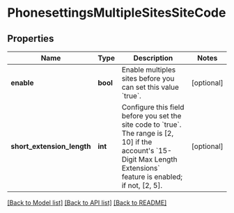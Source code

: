 # PhonesettingsMultipleSitesSiteCode

## Properties
Name | Type | Description | Notes
------------ | ------------- | ------------- | -------------
**enable** | **bool** | Enable multiples sites before you can set this value &#x60;true&#x60;. | [optional] 
**short_extension_length** | **int** | Configure this field before you set the site code to &#x60;true&#x60;. The range is [2, 10] if the account&#x27;s &#x60;15-Digit Max Length Extensions&#x60; feature is enabled; if not, [2, 5]. | [optional] 

[[Back to Model list]](../README.md#documentation-for-models) [[Back to API list]](../README.md#documentation-for-api-endpoints) [[Back to README]](../README.md)

